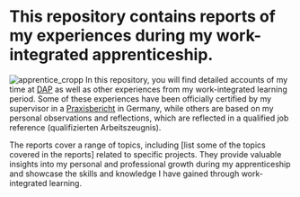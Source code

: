 # This repository contains reports of my experiences during my work-integrated apprenticeship.
![apprentice_cropp](https://github.com/montahaee/apprentice/assets/134842118/a1bf93a7-6951-4468-b34e-008d520fb717)
In this repository, you will find detailed accounts of my time at [DAP](https://dap-aachen.de/) as well as other experiences from my work-integrated learning period. Some of these experiences have been officially certified by my supervisor in a [Praxisbericht](https://www.matse.itc.rwth-aachen.de/dienste/public/show_document.php?id=48300044) in Germany, while others are based on my personal observations and reflections, which are reflected in a qualified job reference (qualifizierten Arbeitszeugnis).

The reports cover a range of topics, including [list some of the topics covered in the reports] related to specific projects. They provide valuable insights into my personal and professional growth during my apprenticeship and showcase the skills and knowledge I have gained through work-integrated learning.
